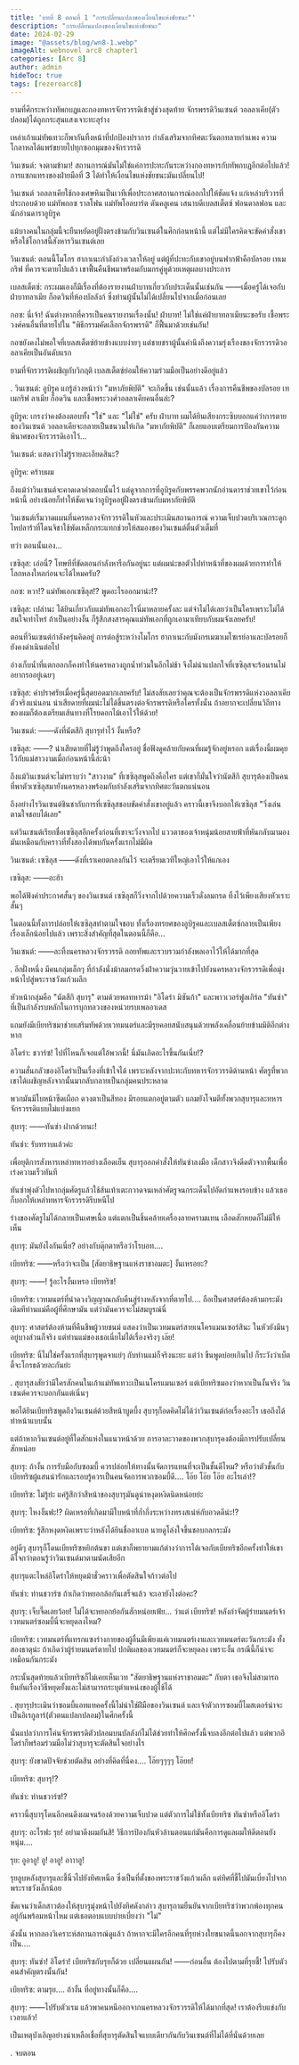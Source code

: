 ```yaml
---
title: 'บทที่ 8 ตอนที่ 1 "การเปลี่ยนแปลงของเงื่อนไขแห่งชัยชนะ"'
description: "การเปลี่ยนแปลงของเงื่อนไขแห่งชัยชนะ"
date: 2024-02-29
image: "@assets/blog/wn8-1.webp"
imageAlt: webnovel arc8 chapter1
categories: [Arc 8]
author: admin
hideToc: true
tags: [rezeroarc8]
---
```


ยามที่ศึกระหว่างทัพกบฏและกองทหารจักรวรรดิเข้าสู่ช่วงสุดท้าย จักรพรรดิวินเซนต์ วอลลาเคีย(ตัวปลอม)ได้ถูกกระสุนแสงเจาะทะลุร่าง

เหล่าเก้าแม่ทัพเทวะก็พากันทิ้งหน้าที่ปกป้องปราการ กำลังเสริมจากทิศตะวันตกทลายกำแพง ความโกลาหลได้แพร่ขยายไปทุกซอกมุมของจักรวรรดิ

วินเซนต์: จงตามข้ามา! สถานการณ์มันไม่ใช่แค่การปะทะกันระหว่างกองทหารกับทัพกบฏอีกต่อไปแล้ว! การแซกแทรงของฝ่ายมือที่ 3 ได้ทำให้เงื่อนไขแห่งชัยชนะมันเปลี่ยนไป!

วินเซนต์ วอลลาเคียใช้กองเศษหินเป็นเวทีเพื่อประกาศสถานการณ์ออกไปให้ชัดแจ้ง แก่เหล่าบริวารที่ประกอบด้วย แม่ทัพกอซ ราลโฟน แม่ทัพโอลบาร์ต ดันคลูเคน เสนาบดีเบลสเต็ตซ์ ฟอนดาลฟอน และนักอ่านดาราอูบิรูค

แม้บางคนในกลุ่มนี้จะยืนหยัดอยู่ฝั่งตรงข้ามกับวินเซนต์ในศึกก่อนหน้านี้ แต่ไม่มีใครคิดจะขัดคำสั่งเขาหรือใช้โอกาสนี้สังหารวินเซนต์เลย

วินเซนต์: ตอนนี้โมโกร ฮากาเนะกำลังถ่วงเวลาให้อยู่ แต่ผู้ที่ปะทะกับเขาอยู่บนฟากฟ้าคือบัลรอย เทเมกริฟ ที่ควรจะตายไปแล้ว เขาฟื้นคืนชีพมาพร้อมกับมกรคู่หูด้วยเหตุผลบางประการ

เบลสเต็ตซ์: กระผมเองก็มีเรื่องที่ต้องรายงานฝ่าบาทเกี่ยวกับประเด็นนั้นเช่นกัน ――เมื่อครู่ได้เจอกับฝ่าบาทลาเมีย ก็อดวินที่ห้องบัลลังก์ ซึ่งท่านผู้นั้นไม่ได้เปลี่ยนไปจากเมื่อก่อนเลย

กอซ: นี่เจ้า! ฉันต่างหากที่ควรเป็นคนรายงานเรื่องนั้น! ฝ่าบาท! ไม่ใช่แค่ฝ่าบาทลาเมียนะขอรับ เชื้อพระวงศ์คนอื่นที่ตายไปใน "พิธีกรรมคัดเลือกจักรพรรดิ" ก็ฟื้นมาด้วยเช่นกัน!

กอซยังคงไม่พอใจที่เบลสเต็ตซ์ย้ายข้างแบบง่ายๆ แต่ชายชราผู้นั้นคำนึงถึงความรุ่งเรืองของจักรวรรดิวอลลาเคียเป็นอันดับแรก

ยามที่จักรวรรดิเผชิญกับวิกฤติ เบลสเต็ตซ์ย่อมให้ความร่วมมือเป็นอย่างดีอยู่แล้ว

.
วินเซนต์: อูบิรูค แกรู้ล่วงหน้าว่า "มหาภัยพิบัติ" จะเกิดขึ้น เช่นนั้นแล้ว เรื่องการคืนชีพของบัลรอย เทเมกริฟ ลาเมีย ก็อดวิน และเชื้อพระวงศ์วอลลาเคียคนอื่นล่ะ?

อูบิรูค: เกรงว่าคงต้องตอบทั้ง "ใช่" และ "ไม่ใช่" ครับ ฝ่าบาท ผมได้ยินเสียงกระซิบบอกแค่ว่าการตายของวินเซนต์ วอลลาเคียจะกลายเป็นชนวนให้เกิด "มหาภัยพิบัติ" ก็เลยแอบเตรียมการป้องกันความพินาศของจักรวรรดิเอาไว้...

วินเซนต์: แสดงว่าไม่รู้รายละเอียดสินะ?

อูบิรูค: คร้าบผม

ถึงแม้ว่าวินเซนต์จะคาดเดาคำตอบนั้นไว้ แต่ดูจากการที่อูบิรูคกับพรรคพวกนักอ่านดาราช่วยเขาไว้ก่อนหน้านี้ อย่างน้อยก็ทำให้ชัดเจนว่าอูบิรูคอยู่ฝั่งตรงข้ามกับมหาภัยพิบัติ

วินเซนต์เริ่มวาดแผนที่นครหลวงจักรวรรดิในหัวและประเมินสถานการณ์ ความเจ็บปวดบริเวณกระดูกไหปลาร้าที่โดนจิชาใช้พัดเหล็กกระแทกช่วยให้สมองของวินเซนต์ตื่นตัวเต็มที่

ทว่า ตอนนั้นเอง...

เซซิลุส: เอ่อนี่? โทษทีที่ขัดตอนกำลังหารือกันอยู่นะ แต่ผมน่ะขอตัวไปทำหน้าที่ของผมด้วยการทำให้โลกหลงใหลก่อนจะได้ไหมครับ?

กอซ: หวา!? แม่ทัพเอกเซซิลุส!? พูดอะไรออกมาน่ะ!?

เซซิลุส: เปล่านะ ได้ยินเกี่ยวกับแม่ทัพเอกอะไรนี่มาหลายครั้งละ แต่จำไม่ได้เลยว่าเป็นใครเพราะไม่ได้สนใจเท่าไหร่ ถ้าเป็นอย่างงั้น ก็รู้สึกสงสารคุณแม่ทัพเอกที่ถูกเอามาเทียบกับผมจังเลยครับ!

ตอนที่วินเซนต์กำลังครุ่นคิดอยู่ การต่อสู้ระหว่างโมโกร ฮากาเนะกับมังกรเมฆาเมโซเรย์อาและบัลรอยก็ยังคงดำเนินต่อไป

อ่างเก็บน้ำที่แตกออกก็คงทำให้นครหลวงถูกน้ำท่วมในอีกไม่ช้า จึงไม่น่าแปลกใจที่เซซิลุสจะร้อนรนไม่อยากรออยู่เฉยๆ

เซซิลุส: คำปราศรัยเมื่อครู่นี้สุดยอดมากเลยครับ! ไม่สงสัยเลยว่าคุณจะต้องเป็นจักรพรรดิแห่งวอลลาเคียตัวจริงแน่นอน น่าเสียดายที่ผมน่ะไม่ได้ขึ้นตรงต่อจักรพรรดิหรือใครทั้งนั้น ถ้าอยากจะเปลี่ยนวิถีทางของผมก็ต้องเตรียมเส้นทางที่โรยดอกไม้เอาไว้ให้ด้วย!

วินเซนต์: ――ดังที่นัตสึกิ สุบารุทำไว้ งั้นหรือ?

เซซิลุส: ――? น่าเสียดายที่ไม่รู้ว่าพูดถึงใครอยู่ ชื่อฟังดูคล้ายกับคนที่ผมรู้จักอยู่หรอก แต่เรื่องนี้ผมคุยไว้กับแม่สาวงามเมื่อก่อนหน้านี้ล่ะน้า

ถึงแม้วินเซนต์จะไม่ทราบว่า "สาวงาม" ที่เซซิลุสพูดถึงคือใคร แต่เขาก็มั่นใจว่านัตสึกิ สุบารุต้องเป็นคนที่พาตัวเซซิลุสมายังนครหลวงพร้อมกับกำลังเสริมจากทิศตะวันตกแน่นอน

ถึงอย่างไรวินเซนต์ชินชากับการที่เซซิลุสชอบขัดคำสั่งเขาอยู่แล้ว คราวนี้เขาจึงบอกให้เซซิลุส "วิ่งเล่นตามใจชอบได้เลย"

แต่วินเซนต์เรียกชื่อเซซิลุสอีกครั้งก่อนที่เขาจะวิ่งจากไป แววตาของเจ้าหนุ่มน้อยสายฟ้าที่หันกลับมามองมันเหมือนกับคราวที่ทั้งสองได้พบกันครั้งแรกไม่มีผิด

วินเซนต์: เซซิลุส ――ดังที่เราเคยตกลงกันไว้ จะเตรียมเวทีใหญ่เอาไว้ให้แกเอง

เซซิลุส: ――อะฮ้า

พอได้ฟังคำประกาศสั้นๆ ของวินเซนต์ เซซิลุสก็วิ่งจากไปด้วยความเร็วดั่งลมกรด ทิ้งไว้เพียงเสียงหัวเราะสั้นๆ

ในตอนนี้ทั้งการปล่อยให้เซซิลุสทำตามใจชอบ ทั้งเรื่องทรยศของอูบิรูคและเบลสเต็ตซ์กลายเป็นเพียงเรื่องเล็กน้อยไปแล้ว เพราะสิ่งสำคัญที่สุดในตอนนี้ก็คือ...

วินเซนต์: ――ละทิ้งนครหลวงจักรวรรดิ ถอยทัพและรวบรวมกำลังพลเอาไว้ให้ได้มากที่สุด

.
อีกฝั่งหนึ่ง มีคนกลุ่มเล็กๆ ที่กำลังนั่งม้าลมกรดวิ่งฝ่าความวุ่นวายเข้าไปยังนครหลวงจักรวรรดิเพื่อมุ่งหน้าไปสู่พระราชวังแก้วผลึก

หัวหน้ากลุ่มคือ "นัตสึกิ สุบารุ" ตามด้วยพลทหารม้า "อิโดร่า มิซันก้า" และพาวเวอร์ฟูลเกิร์ล "ทันซ่า" ที่เป็นกำลังรบหลักในการบุกทลวงของหน่วยรบเพลอาเดส

แถมยังมีเบียทริซมาช่วยเสริมทัพด้วยเวทมนตร์และมีรุยคอยสนับสนุนด้วยพลังเคลื่อนย้ายข้ามมิติอีกต่างหาก

อิโดร่า: ชวาร์ซ! ไปที่ไหนก็เจอแต่ไอ้พวกนี้! นี่มันเกิดอะไรขึ้นกันเนี่ย!?

ความสั่นกลัวของอิโดร่าเป็นเรื่องที่เข้าใจได้ เพราะหลังจากปะทะกับทหารจักรวรรดิด้านหน้า ศัตรูที่พวกเขาได้เผชิญหลังจากนั้นมากลับกลายเป็นกลุ่มคนประหลาด

พวกมันมีใบหน้าซีดเผือก ดวงตาเป็นสีทอง มีรอยแตกอยู่ตามตัว แถมยังโจมตีทั้งพวกสุบารุและทหารจักรวรรดิแบบไม่แบ่งแยก

สุบารุ: ――ทันซ่า ฝากด้วยนะ!

ทันซ่า: รับทราบแล้วค่ะ

เพื่อยุติการสังหารเหล่าทหารอย่างเลือดเย็น สุบารุออกคำสั่งให้ทันซ่าลงมือ เด็กสาวจึงดีดตัวจากพื้นเพื่อเร่งความเร็วทันที

ทันซ่าพุ่งตัวไปหากลุ่มศัตรูแล้วใช้ส้นเท้าเตะกวาดจนเหล่าศัตรูจนกระเด็นไปอัดกำแพงรอบข้าง แล้วเธอก็บอกให้เหล่าทหารจักรวรรดิรีบหนีไป

ร่างของศัตรูไม่ได้กลายเป็นเศษเนื้อ แต่แตกเป็นชิ้นคล้ายเครื่องลายครามแทน เลือดสักหยดก็ไม่มีให้เห็น

สุบารุ: มันยังไงกันเนี่ย? อย่างกับตุ๊กตาหรือว่าโรบอท....

เบียทริซ: ――หรือว่าจะเป็น [สัตยาธิษฐานแห่งราชาอมตะ] งั้นเหรอยะ?

สุบารุ: ――! รู้อะไรงั้นเหรอ เบียทริซ!

เบียทริซ: เวทมนตร์ที่นำดวงวิญญาณกลับคืนสู่ร่างหลังจากที่ตายไป.... ถือเป็นศาสตร์ต้องห้ามกระมัง เดิมทีท่านแม่คือผู้ที่ศึกษามัน แต่ว่ามันควรจะไม่สมบูรณ์นี่

สุบารุ: ศาสตร์ต้องห้ามที่คืนชีพผู้วายชนม์ แสดงว่าเป็นเวทมนตร์สายเนโครแมนเซอร์สินะ ในหัวยังมึนๆ อยู่บางส่วนก็จริง แต่ท่านแม่ของเธอเนี่ยไม่ได้เรื่องจริงๆ เล๊ย!

เบียทริซ: นี่ไม่ใช่ครั้งแรกที่สุบารุพูดจาแย่ๆ กับท่านแม่ก็จริงนะยะ แต่ว่า ขืนพูดบ่อยเกินไป ก็ระวังว่าเบ็ตตี้จะโกรธด้วยละกันย่ะ

.
สุบารุสงสัยว่ามีใครสักคนในเก้าแม่ทัพเทวะเป็นเนโครแมนเซอร์ แต่เบียทริซมองว่าหากเป็นงั้นจริง วินเซนต์ควรจะบอกกันแต่เนิ่นๆ

พอได้ยินเบียทริซพูดถึงวินเซนต์ด้วยสีหน้าบูดบึ้ง สุบารุก็อดคิดไม่ได้ว่าวินเซนต์ก่อเรื่องอะไร เธอถึงได้ทำหน้าแบบนั้น

แต่ถ้าหากวินเซนต์อยู่ที่ใดสักแห่งในแนวหน้าด้วย การอาละวาดของพวกสุบารุคงต้องมีการปรับเปลี่ยนสักหน่อย

สุบารุ: ถ้างั้น การรับมือกับซอมบี้ ควรปล่อยให้ทางนั้นจัดการแทนที่จะเป็นชั้นดีไหม? หรือว่าตัวชั้นกับเบียทริซผู้แสนน่ารักและรอบรู้ควรเป็นคนจัดการพวกซอมบี้ดี.... โอ๊ย โอ๊ย โอ๊ย อะไรเล่า!?

เบียทริซ: ไม่รู้ย่ะ แค่รู้สึกว่าสีหน้าของสุบารุมันดูน่าหงุดหงิดนิดหน่อยย่ะ

สุบารุ: ไหงงั้นฟะ!? ผิดเหรอที่เกิดมามีใบหน้าที่ก้ำกึ่งระหว่างทรงสเน่ห์กับอวดดีน่ะ!?

เบียทริซ: รู้สึกหงุดหงิดเพราะว่าหลังได้ยินชื่ออาเบล นายดูโล่งใจขึ้นชอบกลกระมัง

อยู่ดีๆ สุบารุก็โดนเบียทริซหยิกต้นขา แต่เขาก็พยายามแก้ต่างว่าการได้เจอกับเบียทริซอีกครั้งทำให้เขาดีใจกว่าตอนรู้ว่าวินเซนต์มาตามนัดเสียอีก

สุบารุแตะไหล่อิโดร่าให้หยุดม้าชั่วคราวเพื่อตัดสินใจก้าวต่อไป

ทันซ่า: ท่านชวาร์ซ ถ้าเกิดว่าหยอกล้อกันเสร็จแล้ว จะเอายังไงต่อคะ?

สุบารุ: เจ็บจี๊ดเลยว้อย! ไม่ได้จะหยอกย้อกันสักหน่อยเฟ้ย... ว่าแต่ เบียทริซ! หลังกำจัดผู้ร่ายมนตร์เจ้าเวทมนตร์ซอมบี้นี่จะหยุดลงไหม?

เบียทริซ: เวทมนตร์ที่แทรกแซงร่างกายของผู้อื่นมีเพียงแค่เวทมนตร์เงาและเวทมนตร์ตะวันกระมัง ทั้งสองธาตุน่ะ ถ้าเกิดว่าผู้ร่ายมนตร์ตายไป ปกติผลของเวทมนตร์ก็จะหยุดลง เพราะงั้น กรณีนี้ก็น่าจะเหมือนกันกระมัง

กระนั้นสุดท้ายแล้วเบียทริซก็ไม่เคยเห็นเวท "สัตยาธิษฐานแห่งราชาอมตะ" กับตา เธอจึงไม่สามารถยืนยันเรื่องวิธีหยุดยั้งและไม่สามารถระบุตำแหน่งของผู้ใช้ได้

.
สุบารุประเมินว่าซอมบี้แอทแทคครั้งนี้ไม่น่าใช่ฝีมือของวินเซนต์ และเจ้าตัวการซอมบี้ไมสเตอร์น่าจะเป็นอิเรกูลาร์(ตัวตนแปลกปลอม)ในศึกครั้งนี้

นั่นแปลว่าการโค่นจักรพรรดิตัวปลอมบนบัลลังก์ไม่ได้ช่วยทำให้ศึกครั้งนี้จบลงอีกต่อไปแล้ว แต่พวกอิโดร่าก็พร้อมร่วมมือไม่ว่าสุบารุจะตัดสินใจอย่างไร

สุบารุ: ยังขาดปัจจัยช่วยตัดสิน อย่างที่คิดที่นี่คง.... โอ๊ยๆๆๆๆ โอ๊ยย!

เบียทริซ: สุบารุ!?

ทันซ่า: ท่านชวาร์ซ!?

คราวนี้สุบารุโดนอีกคนดึงผมจนร้องด้วยความเจ็บปวด แต่ตัวการไม่ใช้ทั้งเบียทริซ ทันซ่าหรืออิโดร่า

สุบารุ: อะไรฟะ รุย! อย่ามาดึงผมกันสิ! วิธีการป้องกันหัวล้านตอนแก่มันคือการดูแลผมให้ดีตอนยังหนุ่ม....

รุย: อูอาอู! อู! อาอู! อาาาอู!

รุยลูบหลังสุบารุและชี้นิ้วไปยังทิศเหนือ ซึ่งเป็นที่ตั้งของพระราชวังแก้วผลึก แต่ทิศที่ชี้ไปมันเบี่ยงไปจากพระราชวังเล็กน้อย

ชัดเจนว่าเด็กสาวต้องให้สุบารุมุ่งหน้าไปยังทิศดังกล่าว สุบารุถามยืนยันจากเบียทริซว่าพวกพ้องทุกคนอยู่กันพร้อมหน้าไหม แต่เธอตอบแบบบ่ายเบี่ยงว่า "ไม่"

ดังนั้น หากลองวิเคราะห์สถานการณ์ดูแล้ว ถ้าหากจะมีใครอีกคนที่รุยห่วงใยขนาดนี้นอกจากสุบารุก็คงเป็น....

สุบารุ: ทันซ่า! อิโดร่า! เบียทริซกับรุยก็ด้วย เปลี่ยนแผนกัน! ――ก่อนอื่น ต้องไปตามที่รุยชี้! ไปรับตัวคนสำคัญตรงนั้นกัน!

เบียทริซ: ตามรุย.... ถ้างั้น ที่อยู่ทางนั้นก็คือ....

สุบารุ: ――ไปรับตัวเรม แล้วพาคนหนีออกจากนครหลวงจักรวรรดิให้ได้มากที่สุด! เราต้องรีบแข่งกับเวลาแล้ว!

เป็นเหตุบังเอิญอย่างน่าเหลือเชื่อที่สุบารุตัดสินใจแบบเดียวกันกับวินเซนต์ที่ไม่ได้ที่นั่นด้วยเลย

.
จบตอน